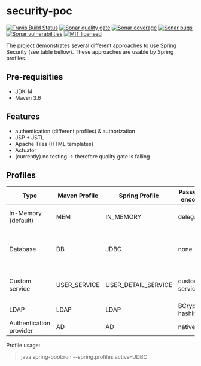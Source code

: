# security-poc
[![Travis Build Status][travis-image]][travis-url-main] [![Sonar quality gate][sonar-quality-gate]][sonar-url] [![Sonar coverage][sonar-coverage]][sonar-url] [![Sonar bugs][sonar-bugs]][sonar-url] [![Sonar vulnerabilities][sonar-vulnerabilities]][sonar-url] [![MIT licensed][mit-badge]](./LICENSE.txt)

The project demonstrates several different approaches to use Spring Security (see table bellow). These approaches are usable by Spring profiles. 

## Pre-requisities
* JDK 14
* Maven 3.6

## Features
- authentication (different profiles) & authorization
- JSP + JSTL
- Apache Tiles (HTML templates)
- Actuator
- (currently) no testing -> therefore quality gate is failing

## Profiles
| Type                    | Maven Profile       | Spring Profile          | Password encoder | Note             |
| ----------------------- | ------------------- | ----------------------- | ---------------- | ----------------
| In-Memory (default)     | MEM                 | IN_MEMORY               | delegating       | Default profile (no PasswordEncoder used)
| Database                | DB                  | JDBC                    | none             | via jdbcAuthentication method (maven dependencies for embbeded DB)
| Custom service          | USER_SERVICE        | USER_DETAIL_SERVICE     | custom service   | via User Detail Service (maven dependencies for embbeded DB)
| LDAP                    | LDAP                | LDAP                    | BCrypt hashing   | with UnboundId
| Authentication provider | AD                  | AD                      | native           | with Active Directory

Profile usage:
> java spring-boot:run --spring.profiles.active=JDBC

[travis-url-main]: https://travis-ci.com/arnosthavelka/security-poc
[travis-image]: https://travis-ci.com/arnosthavelka/security-poc.svg?branch=develop

[sonar-url]: https://sonarcloud.io/dashboard?id=arnosthavelka_security-poc
[sonar-quality-gate]: https://sonarcloud.io/api/project_badges/measure?project=arnosthavelka_security-poc&metric=alert_status
[sonar-coverage]: https://sonarcloud.io/api/project_badges/measure?project=arnosthavelka_security-poc&metric=coverage
[sonar-bugs]: https://sonarcloud.io/api/project_badges/measure?project=arnosthavelka_security-poc&metric=bugs
[sonar-vulnerabilities]: https://sonarcloud.io/api/project_badges/measure?project=arnosthavelka_security-poc&metric=vulnerabilities
[mit-badge]: https://img.shields.io/badge/license-MIT-maroon.svg
